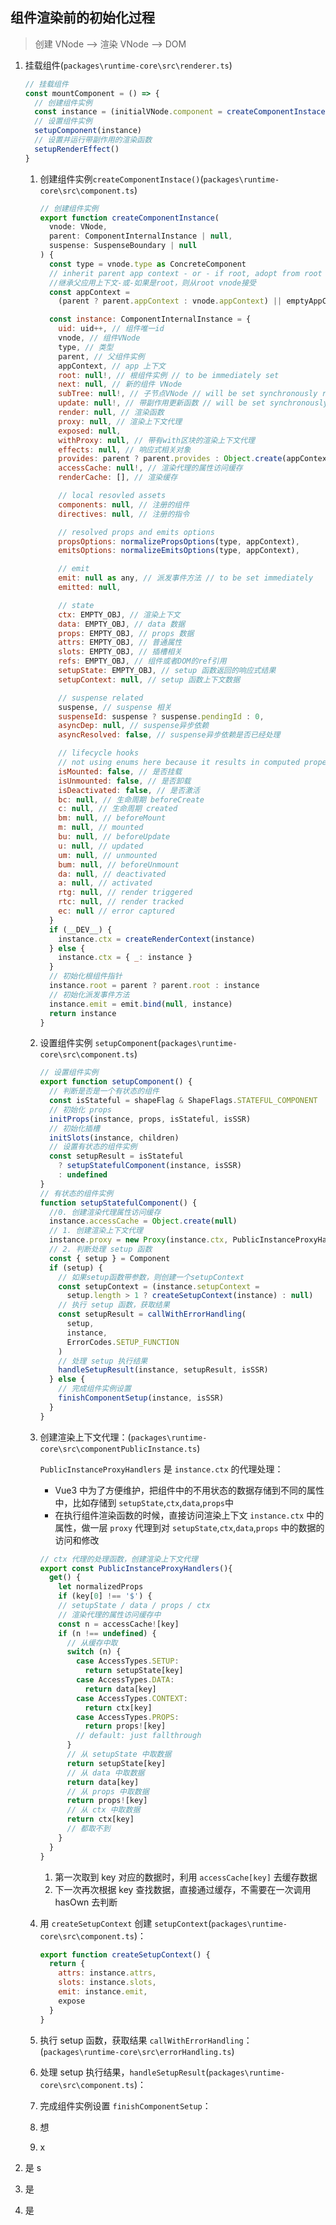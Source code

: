 ## 组件渲染前的初始化过程

> 创建 VNode ——> 渲染 VNode ——> DOM

1. 挂载组件(`packages\runtime-core\src\renderer.ts`)

   ```js
   // 挂载组件
   const mountComponent = () => {
     // 创建组件实例
     const instance = (initialVNode.component = createComponentInstace())
     // 设置组件实例
     setupComponent(instance)
     // 设置并运行带副作用的渲染函数
     setupRenderEffect()
   }
   ```

   1. 创建组件实例`createComponentInstace()`(`packages\runtime-core\src\component.ts`)

      ```js
      // 创建组件实例
      export function createComponentInstance(
        vnode: VNode,
        parent: ComponentInternalInstance | null,
        suspense: SuspenseBoundary | null
      ) {
        const type = vnode.type as ConcreteComponent
        // inherit parent app context - or - if root, adopt from root vnode
        //继承父应用上下文-或-如果是root，则从root vnode接受
        const appContext =
          (parent ? parent.appContext : vnode.appContext) || emptyAppContext

        const instance: ComponentInternalInstance = {
          uid: uid++, // 组件唯一id
          vnode, // 组件VNode
          type, // 类型
          parent, // 父组件实例
          appContext, // app 上下文
          root: null!, // 根组件实例 // to be immediately set
          next: null, // 新的组件 VNode
          subTree: null!, // 子节点VNode // will be set synchronously right after creation
          update: null!, // 带副作用更新函数 // will be set synchronously right after creation
          render: null, // 渲染函数
          proxy: null, // 渲染上下文代理
          exposed: null,
          withProxy: null, // 带有with区块的渲染上下文代理
          effects: null, // 响应式相关对象
          provides: parent ? parent.provides : Object.create(appContext.provides), // 依赖注入相关
          accessCache: null!, // 渲染代理的属性访问缓存
          renderCache: [], // 渲染缓存

          // local resovled assets
          components: null, // 注册的组件
          directives: null, // 注册的指令

          // resolved props and emits options
          propsOptions: normalizePropsOptions(type, appContext),
          emitsOptions: normalizeEmitsOptions(type, appContext),

          // emit
          emit: null as any, // 派发事件方法 // to be set immediately
          emitted: null,

          // state
          ctx: EMPTY_OBJ, // 渲染上下文
          data: EMPTY_OBJ, // data 数据
          props: EMPTY_OBJ, // props 数据
          attrs: EMPTY_OBJ, // 普通属性
          slots: EMPTY_OBJ, // 插槽相关
          refs: EMPTY_OBJ, // 组件或者DOM的ref引用
          setupState: EMPTY_OBJ, // setup 函数返回的响应式结果
          setupContext: null, // setup 函数上下文数据

          // suspense related
          suspense, // suspense 相关
          suspenseId: suspense ? suspense.pendingId : 0,
          asyncDep: null, // suspense异步依赖
          asyncResolved: false, // suspense异步依赖是否已经处理

          // lifecycle hooks
          // not using enums here because it results in computed properties
          isMounted: false, // 是否挂载
          isUnmounted: false, // 是否卸载
          isDeactivated: false, // 是否激活
          bc: null, // 生命周期 beforeCreate
          c: null, // 生命周期 created
          bm: null, // beforeMount
          m: null, // mounted
          bu: null, // beforeUpdate
          u: null, // updated
          um: null, // unmounted
          bum: null, // beforeUnmount
          da: null, // deactivated
          a: null, // activated
          rtg: null, // render triggered
          rtc: null, // render tracked
          ec: null // error captured
        }
        if (__DEV__) {
          instance.ctx = createRenderContext(instance)
        } else {
          instance.ctx = { _: instance }
        }
        // 初始化根组件指针
        instance.root = parent ? parent.root : instance
        // 初始化派发事件方法
        instance.emit = emit.bind(null, instance)
        return instance
      }
      ```

   2. 设置组件实例 `setupComponent`(`packages\runtime-core\src\component.ts`)

      ```js
      // 设置组件实例
      export function setupComponent() {
        // 判断是否是一个有状态的组件
        const isStateful = shapeFlag & ShapeFlags.STATEFUL_COMPONENT
        // 初始化 props
        initProps(instance, props, isStateful, isSSR)
        // 初始化插槽
        initSlots(instance, children)
        // 设置有状态的组件实例
        const setupResult = isStateful
          ? setupStatefulComponent(instance, isSSR)
          : undefined
      }
      // 有状态的组件实例
      function setupStatefulComponent() {
        //0. 创建渲染代理属性访问缓存
        instance.accessCache = Object.create(null)
        // 1. 创建渲染上下文代理
        instance.proxy = new Proxy(instance.ctx, PublicInstanceProxyHandlers)
        // 2. 判断处理 setup 函数
        const { setup } = Component
        if (setup) {
          // 如果setup函数带参数，则创建一个setupContext
          const setupContext = (instance.setupContext =
            setup.length > 1 ? createSetupContext(instance) : null)
          // 执行 setup 函数，获取结果
          const setupResult = callWithErrorHandling(
            setup,
            instance,
            ErrorCodes.SETUP_FUNCTION
          )
          // 处理 setup 执行结果
          handleSetupResult(instance, setupResult, isSSR)
        } else {
          // 完成组件实例设置
          finishComponentSetup(instance, isSSR)
        }
      }
      ```

   3. 创建渲染上下文代理：(`packages\runtime-core\src\componentPublicInstance.ts`)

      `PublicInstanceProxyHandlers` 是 `instance.ctx` 的代理处理：

      - Vue3 中为了方便维护，把组件中的不用状态的数据存储到不同的属性中，比如存储到 `setupState`,`ctx`,`data`,`props`中
      - 在执行组件渲染函数的时候，直接访问渲染上下文 `instance.ctx` 中的属性，做一层 `proxy` 代理到对 `setupState`,`ctx`,`data`,`props` 中的数据的访问和修改

      ```js
      // ctx 代理的处理函数，创建渲染上下文代理
      export const PublicInstanceProxyHandlers(){
        get() {
          let normalizedProps
          if (key[0] !== '$') {
          // setupState / data / props / ctx
          // 渲染代理的属性访问缓存中
          const n = accessCache![key]
          if (n !== undefined) {
            // 从缓存中取
            switch (n) {
              case AccessTypes.SETUP:
                return setupState[key]
              case AccessTypes.DATA:
                return data[key]
              case AccessTypes.CONTEXT:
                return ctx[key]
              case AccessTypes.PROPS:
                return props![key]
              // default: just fallthrough
            }
            // 从 setupState 中取数据
            return setupState[key]
            // 从 data 中取数据
            return data[key]
            // 从 props 中取数据
            return props![key]
            // 从 ctx 中取数据
            return ctx[key]
            // 都取不到
          }
        }
      }
      ```

      1. 第一次取到 key 对应的数据时，利用 `accessCache[key]` 去缓存数据
      2. 下一次再次根据 key 查找数据，直接通过缓存，不需要在一次调用 hasOwn 去判断

   4. 用 `createSetupContext` 创建 `setupContext`(`packages\runtime-core\src\component.ts`)：

      ```js
      export function createSetupContext() {
        return {
          attrs: instance.attrs,
          slots: instance.slots,
          emit: instance.emit,
          expose
        }
      }
      ```

   5. 执行 setup 函数，获取结果 `callWithErrorHandling`： (`packages\runtime-core\src\errorHandling.ts`)
   6. 处理 setup 执行结果，`handleSetupResult`(`packages\runtime-core\src\component.ts`)：
   7. 完成组件实例设置 `finishComponentSetup`：
   8. 想
   9. x

2. 是 s
3. 是
4. 是
